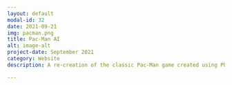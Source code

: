 ```yaml
---
layout: default
modal-id: 32
date: 2021-09-21
img: pacman.png
title: Pac-Man AI
alt: image-alt
project-date: September 2021
category: Website
description: A re-creation of the classic Pac-Man game created using Phaser. The ghosts use improved AI to track down Pac-Man faster.  <br> Check it out here- <a href="https://home.aveek.io/Pac-Man/">Pac-Man</a>! Get the code on <a href="https://github.com/Aveek-Saha/Pac-Mans">GitHub</a> <br><div>Icons made by <a href="https://www.flaticon.com/authors/smashicons" title="Smashicons">Smashicons</a> from <a href="https://www.flaticon.com/" title="Flaticon">www.flaticon.com</a></div>

---
```

